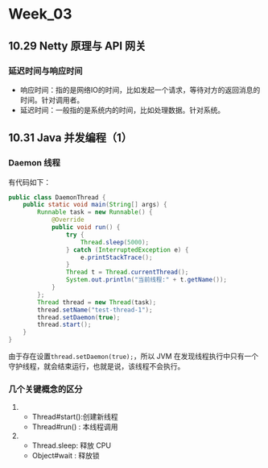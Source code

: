 # Week_03

## 10.29 Netty 原理与 API 网关

### 延迟时间与响应时间

- 响应时间：指的是网络IO的时间，比如发起一个请求，等待对方的返回消息的时间。针对调用者。
- 延迟时间：一般指的是系统内的时间，比如处理数据。针对系统。

## 10.31 Java 并发编程（1）

### Daemon 线程

有代码如下：

```java
public class DaemonThread {
    public static void main(String[] args) {
        Runnable task = new Runnable() {
            @Override
            public void run() {
                try {
                    Thread.sleep(5000);
                } catch (InterruptedException e) {
                    e.printStackTrace();
                }
                Thread t = Thread.currentThread();
                System.out.println("当前线程:" + t.getName());
            }
        };
        Thread thread = new Thread(task);
        thread.setName("test-thread-1");
        thread.setDaemon(true);
        thread.start();
    }
}
```

由于存在设置`thread.setDaemon(true);`，所以 JVM 在发现线程执行中只有一个守护线程，就会结束运行，也就是说，该线程不会执行。

### 几个关键概念的区分

1. - Thread#start():创建新线程
   - Thread#run() : 本线程调用
2. - Thread.sleep: 释放 CPU
   - Object#wait : 释放锁